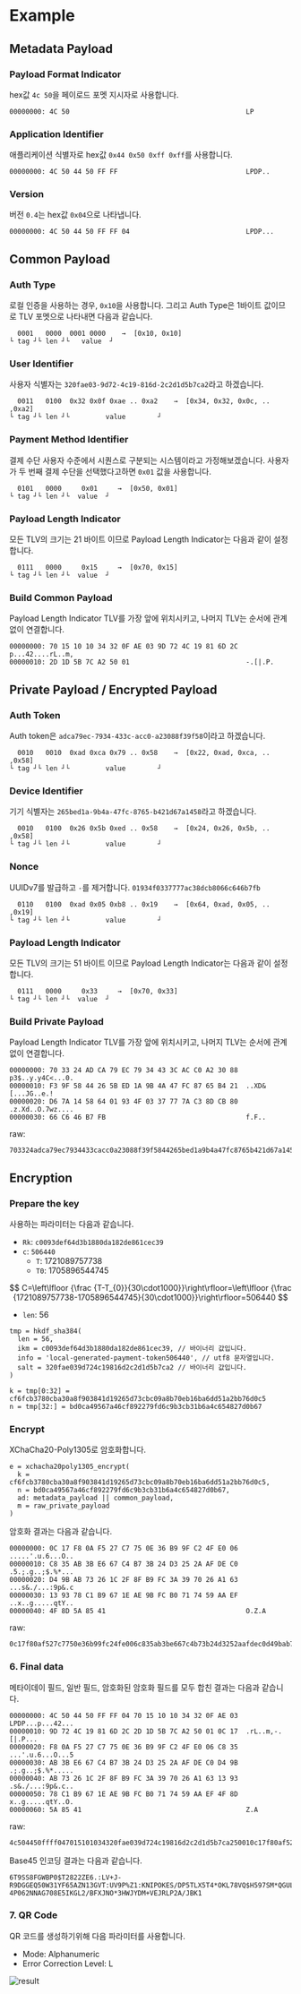 # Example

## Metadata Payload

### Payload Format Indicator

hex값 `4c 50`을 페이로드 포멧 지시자로 사용합니다.

```text
00000000: 4C 50                                            LP
```

### Application Identifier

애플리케이션 식별자로  hex값 `0x44 0x50 0xff 0xff`를 사용합니다. 

```text
00000000: 4C 50 44 50 FF FF                                LPDP..
```

### Version

버전 `0.4`는 hex값 `0x04`으로 나타냅니다.

```text
00000000: 4C 50 44 50 FF FF 04                             LPDP...
```

## Common Payload

### Auth Type

로컬 인증을 사용하는 경우, `0x10`을 사용합니다. 그리고 Auth Type은 1바이트 값이므로 TLV 포멧으로 나타내면 다음과 같습니다.

```text
  0001   0000  0001 0000    →  [0x10, 0x10]
└ tag ┘└ len ┘└   value  ┘
```

### User Identifier

사용자 식별자는 `320fae03-9d72-4c19-816d-2c2d1d5b7ca2`라고 하겠습니다.

```text
  0011   0100  0x32 0x0f 0xae .. 0xa2    →  [0x34, 0x32, 0x0c, .. ,0xa2]
└ tag ┘└ len ┘└         value        ┘
```

### Payment Method Identifier

결제 수단 사용자 수준에서 시퀀스로 구분되는 시스템이라고 가정해보겠습니다. 사용자가 두 번째 결제 수단을 선택했다고하면 `0x01` 값을 사용합니다.

```text
  0101   0000     0x01     →  [0x50, 0x01]
└ tag ┘└ len ┘└  value  ┘ 
```

### Payload Length Indicator

모든 TLV의 크기는 21 바이트 이므로 Payload Length Indicator는 다음과 같이 설정합니다.

```text
  0111   0000     0x15     →  [0x70, 0x15]
└ tag ┘└ len ┘└  value  ┘ 
```

### Build Common Payload

Payload Length Indicator TLV를 가장 앞에 위치시키고, 나머지 TLV는 순서에 관계없이 연결합니다.

```text
00000000: 70 15 10 10 34 32 0F AE 03 9D 72 4C 19 81 6D 2C  p...42....rL..m,
00000010: 2D 1D 5B 7C A2 50 01                             -.[|.P.
```

## Private Payload / Encrypted Payload

### Auth Token

Auth token은 `adca79ec-7934-433c-acc0-a23088f39f58`이라고 하겠습니다.

```text
  0010   0010  0xad 0xca 0x79 .. 0x58    →  [0x22, 0xad, 0xca, .. ,0x58]
└ tag ┘└ len ┘└         value        ┘
```

### Device Identifier

기기 식별자는 `265bed1a-9b4a-47fc-8765-b421d67a1458`라고 하겠습니다.

```text
  0010   0100  0x26 0x5b 0xed .. 0x58    →  [0x24, 0x26, 0x5b, .. ,0x58]
└ tag ┘└ len ┘└         value        ┘
```

### Nonce

UUIDv7를 발급하고 `-`를 제거합니다. `01934f0337777ac38dcb8066c646b7fb`

```text
  0110   0100  0xad 0x05 0xb8 .. 0x19    →  [0x64, 0xad, 0x05, .. ,0x19]
└ tag ┘└ len ┘└         value        ┘
```

### Payload Length Indicator

모든 TLV의 크기는 51 바이트 이므로 Payload Length Indicator는 다음과 같이 설정합니다.

```text
  0111   0000     0x33     →  [0x70, 0x33]
└ tag ┘└ len ┘└  value  ┘ 
```

### Build Private Payload

Payload Length Indicator TLV를 가장 앞에 위치시키고, 나머지 TLV는 순서에 관계없이 연결합니다.

```text
00000000: 70 33 24 AD CA 79 EC 79 34 43 3C AC C0 A2 30 88  p3$..y.y4C<...0.
00000010: F3 9F 58 44 26 5B ED 1A 9B 4A 47 FC 87 65 B4 21  ..XD&[...JG..e.!
00000020: D6 7A 14 58 64 01 93 4F 03 37 77 7A C3 8D CB 80  .z.Xd..O.7wz....
00000030: 66 C6 46 B7 FB                                   f.F..
```

raw:

```text
703324adca79ec7934433cacc0a23088f39f5844265bed1a9b4a47fc8765b421d67a14586401934f0337777ac38dcb8066c646b7fb
```

## Encryption

### Prepare the key

사용하는 파라미터는 다음과 같습니다.

- `Rk`: `c0093def64d3b1880da182de861cec39`
- `c`: `506440`
  - `T`: 1721089757738
  - `T0`: 1705896544745

$$
C=\left\lfloor {\frac {T-T_{0}}{30\cdot1000}}\right\rfloor=\left\lfloor {\frac {1721089757738-1705896544745}{30\cdot1000}}\right\rfloor=506440
$$

- `len`: 56

```text
tmp = hkdf_sha384(
  len = 56,
  ikm = c0093def64d3b1880da182de861cec39, // 바이너리 값입니다.
  info = 'local-generated-payment-token506440', // utf8 문자열입니다.
  salt = 320fae039d724c19816d2c2d1d5b7ca2 // 바이너리 값입니다.
)

k = tmp[0:32] = cf6fcb3780cba30a8f903841d19265d73cbc09a8b70eb16ba6dd51a2bb76d0c5
n = tmp[32:] = bd0ca49567a46cf892279fd6c9b3cb31b6a4c654827d0b67
```

### Encrypt

XChaCha20-Poly1305로 암호화합니다.

```text
e = xchacha20poly1305_encrypt(
  k = cf6fcb3780cba30a8f903841d19265d73cbc09a8b70eb16ba6dd51a2bb76d0c5, 
  n = bd0ca49567a46cf892279fd6c9b3cb31b6a4c654827d0b67, 
  ad: metadata_payload || common_payload,
  m = raw_private_payload
)
```

암호화 결과는 다음과 같습니다.

```text
00000000: 0C 17 F8 0A F5 27 C7 75 0E 36 B9 9F C2 4F E0 06  .....'.u.6...O..
00000010: C8 35 AB 3B E6 67 C4 B7 3B 24 D3 25 2A AF DE C0  .5.;.g..;$.%*...
00000020: D4 9B AB 73 26 1C 2F 8F B9 FC 3A 39 70 26 A1 63  ...s&./...:9p&.c
00000030: 13 93 78 C1 B9 67 1E AE 9B FC B0 71 74 59 AA EF  ..x..g.....qtY..
00000040: 4F 8D 5A 85 41                                   O.Z.A
```

raw:

```text
0c17f80af527c7750e36b99fc24fe006c835ab3be667c4b73b24d3252aafdec0d49bab73261c2f8fb9fc3a397026a163139378c1b9671eae9bfcb0717459aaef4f8d5a8541
```

### 6. Final data

메타이데이 필드, 일반 필드, 암호화된 암호화 필드를 모두 합친 결과는 다음과 같습니다.

```text
00000000: 4C 50 44 50 FF FF 04 70 15 10 10 34 32 0F AE 03  LPDP...p...42...
00000010: 9D 72 4C 19 81 6D 2C 2D 1D 5B 7C A2 50 01 0C 17  .rL..m,-.[|.P...
00000020: F8 0A F5 27 C7 75 0E 36 B9 9F C2 4F E0 06 C8 35  ...'.u.6...O...5
00000030: AB 3B E6 67 C4 B7 3B 24 D3 25 2A AF DE C0 D4 9B  .;.g..;$.%*.....
00000040: AB 73 26 1C 2F 8F B9 FC 3A 39 70 26 A1 63 13 93  .s&./...:9p&.c..
00000050: 78 C1 B9 67 1E AE 9B FC B0 71 74 59 AA EF 4F 8D  x..g.....qtY..O.
00000060: 5A 85 41                                         Z.A
```

raw:

```text
4c504450ffff047015101034320fae039d724c19816d2c2d1d5b7ca250010c17f80af527c7750e36b99fc24fe006c835ab3be667c4b73b24d3252aafdec0d49bab73261c2f8fb9fc3a397026a163139378c1b9671eae9bfcb0717459aaef4f8d5a8541
```

Base45 인코딩 결과는 다음과 같습니다.

```text
6T9SS8FGWBP0$T2822ZE6.:LV+J-R9DGGEQ50W31YF65AZN13GVT:UV9P%Z1:KNIPOKES/DP5TLX5T4*OKL78VQ$H597SM*QGUL  4P062NNAG708E5IKGL2/BFXJNO*3HWJYDM+VEJRLP2A/JBK1
```

### 7. QR Code

QR 코드를 생성하기위해 다음 파라미터를 사용합니다.

- Mode: Alphanumeric
- Error Correction Level: L

![result](./static/result.png)
